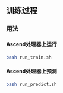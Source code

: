 ## 训练过程

### 用法

#### Ascend处理器上运行

```bash
bash run_train.sh
```
#### Ascend处理器上预测
```bash
bash run_predict.sh
```
